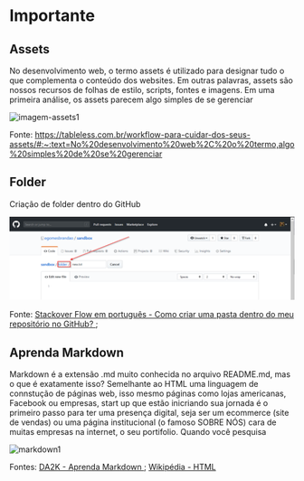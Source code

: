 # Importante

## Assets
No desenvolvimento web, o termo assets é utilizado para designar tudo o que complementa o conteúdo dos websites. Em outras palavras, assets são nossos recursos de folhas de estilo, scripts, fontes e imagens. Em uma primeira análise, os assets parecem algo simples de se gerenciar

![imagem-assets1](https://i2.wp.com/www.crieseusjogos.com.br/wp-content/uploads/2022/05/3-8.png?resize=400%2C225&ssl=1)

Fonte: https://tableless.com.br/workflow-para-cuidar-dos-seus-assets/#:~:text=No%20desenvolvimento%20web%2C%20o%20termo,algo%20simples%20de%20se%20gerenciar

## Folder
Criação de folder dentro do GitHub

![Folder](https://github.com/mvgouvea/exemplo-readme/blob/main/assets/folder1.png)

Fonte: 
<a href="https://pt.stackoverflow.com/questions/437043/como-criar-uma-pasta-dentro-do-meu-reposit%C3%B3rio-no-github">Stackover Flow em português - Como criar uma pasta dentro do meu repositório no GitHub? </a> ;


## Aprenda Markdown

Markdown é a extensão .md muito conhecida no arquivo README.md, mas o que é exatamente isso? Semelhante ao HTML uma linguagem de connstução de páginas web, isso mesmo páginas como lojas americanas, Facebook ou empresas, start up que estão inicriando sua jornada é o primeiro passo para ter uma presença digital, seja ser um ecommerce (site de vendas) ou uma página institucional (o famoso SOBRE NÓS) cara de muitas empresas na internet, o seu portifolio. Quando você pesquisa

![markdown1]()

Fontes: 
<a href="https://blog.da2k.com.br/2015/02/08/aprenda-markdown/">DA2K - Aprenda Markdown </a> ;
<a href="https://pt.wikipedia.org/wiki/HTML">Wikipédia - HTML</a>
